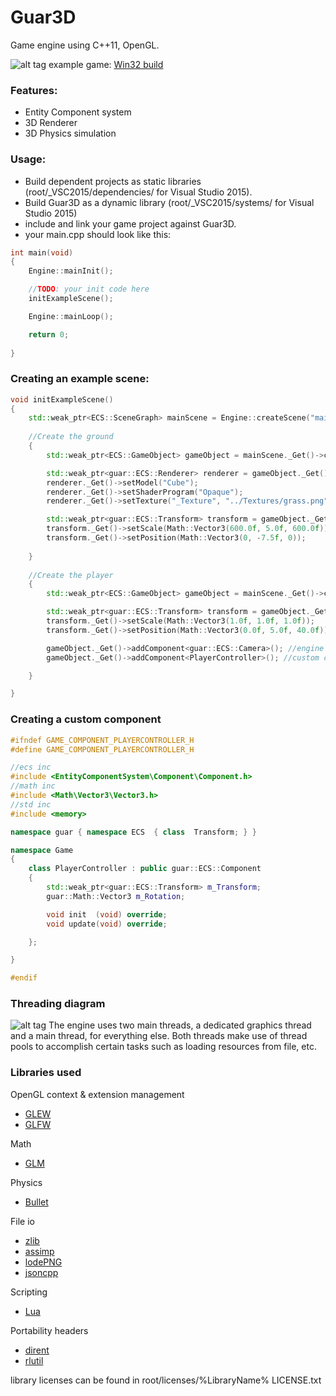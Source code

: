 # Guar3D
Game engine using C++11, OpenGL.

![alt tag](http://jfcameron.github.io/Github/Guar3D/Build_Image.png "")
example game: [Win32 build](http://jfcameron.github.io/Github/Guar3D/Win32_build.7z) 


### Features:
* Entity Component system
* 3D Renderer
* 3D Physics simulation

### Usage:
 * Build dependent projects as static libraries (root/_VSC2015/dependencies/ for Visual Studio 2015).
 * Build Guar3D as a dynamic library (root/_VSC2015/systems/ for Visual Studio 2015)
 * include and link your game project against Guar3D.
 * your main.cpp should look like this:
```c++
int main(void)
{
	Engine::mainInit();

	//TODO: your init code here
	initExampleScene();

	Engine::mainLoop();

    return 0;
    
}
```
### Creating an example scene:
```c++
void initExampleScene()
{
	std::weak_ptr<ECS::SceneGraph> mainScene = Engine::createScene("mainScene");
    
    //Create the ground
    {
    	std::weak_ptr<ECS::GameObject> gameObject = mainScene._Get()->createNewGameObject("The Ground");

		std::weak_ptr<guar::ECS::Renderer> renderer = gameObject._Get()->addComponent<guar::ECS::Renderer>();
		renderer._Get()->setModel("Cube");
		renderer._Get()->setShaderProgram("Opaque");
		renderer._Get()->setTexture("_Texture", "../Textures/grass.png");

		std::weak_ptr<guar::ECS::Transform> transform = gameObject._Get()->addComponent<guar::ECS::Transform>();
		transform._Get()->setScale(Math::Vector3(600.0f, 5.0f, 600.0f));
		transform._Get()->setPosition(Math::Vector3(0, -7.5f, 0));
        
    }
    
    //Create the player
	{
		std::weak_ptr<ECS::GameObject> gameObject = mainScene._Get()->createNewGameObject("The Player");

		std::weak_ptr<guar::ECS::Transform> transform = gameObject._Get()->addComponent<guar::ECS::Transform>();
		transform._Get()->setScale(Math::Vector3(1.0f, 1.0f, 1.0f));
		transform._Get()->setPosition(Math::Vector3(0.0f, 5.0f, 40.0f));

		gameObject._Get()->addComponent<guar::ECS::Camera>(); //engine supplied component
		gameObject._Get()->addComponent<PlayerController>(); //custom component

	}	

}
```

### Creating a custom component
```c++
#ifndef GAME_COMPONENT_PLAYERCONTROLLER_H
#define GAME_COMPONENT_PLAYERCONTROLLER_H

//ecs inc
#include <EntityComponentSystem\Component\Component.h>
//math inc
#include <Math\Vector3\Vector3.h>
//std inc
#include <memory>

namespace guar { namespace ECS  { class  Transform; } }

namespace Game
{
	class PlayerController : public guar::ECS::Component
	{
		std::weak_ptr<guar::ECS::Transform> m_Transform;
		guar::Math::Vector3 m_Rotation;

		void init  (void) override;
		void update(void) override;

	};

}

#endif
```

### Threading diagram
![alt tag](https://dl.dropboxusercontent.com/u/102655232/Github/Guar3D/Threading%20diagram%208_21_2016.png "Threading diagram, August 21, 2016")
The engine uses two main threads, a dedicated graphics thread and a main thread, for everything else. Both threads make use of thread pools to accomplish certain tasks such as loading resources from file, etc.

### Libraries used
OpenGL context & extension management
* [GLEW](http://glew.sourceforge.net/)
* [GLFW](http://www.glfw.org/)

Math
* [GLM](http://glm.g-truc.net/0.9.7/index.html)

Physics
* [Bullet](http://bulletphysics.org/wordpress/)

File io
* [zlib](http://www.zlib.net/)
* [assimp](http://www.assimp.org/)
* [lodePNG](http://lodev.org/lodepng/)
* [jsoncpp](https://github.com/open-source-parsers/jsoncpp)

Scripting
* [Lua](https://www.lua.org/)

Portability headers
* [dirent](https://github.com/tronkko/dirent)
* [rlutil](https://github.com/tapio/rlutil)

library licenses can be found in root/licenses/%LibraryName% LICENSE.txt